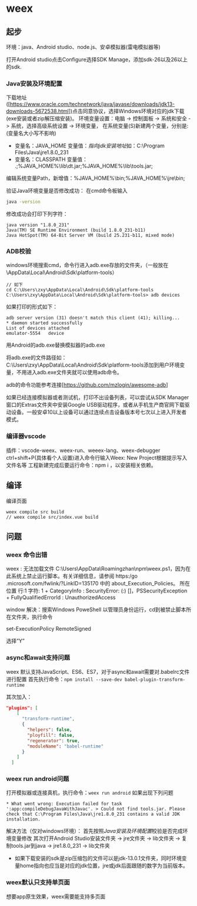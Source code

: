 # weex

## 起步

环境：java、Android studio、node.js、安卓模拟器(雷电模拟器等)

打开Android studio点击Configure选择SDK Manage，添加sdk-26以及26以上的sdk.

### Java安装及环境配置

下载地址([<https://www.oracle.com/technetwork/java/javase/downloads/jdk13-downloads-5672538.html>])点击同意协议，选择Windows环境对应的jdk下载(exe安装或者zip解压缩安装)。
环境变量设置：电脑 -> 控制面板 -> 系统和安全 -> 系统，选择高级系统设置 -> 环境变量， 在系统变量(S)新建两个变量，分别是:(变量名大小写不影响)

* 变量名：JAVA_HOME
 变量值：*指向jdk安装地址*如：C:\Program Files\Java\jre1.8.0_231
* 变量名：CLASSPATH
变量值： .;%JAVA_HOME%\lib\dt.jar;%JAVA_HOME%\lib\tools.jar;

编辑系统变量Path，新增值：%JAVA_HOME%\bin;%JAVA_HOME%\jre\bin;

验证Java环境变量是否修改成功：
在cmd命令板输入

```cmd
java -version
```

修改成功会打印下列字符：

```String
java version "1.8.0_231"
Java(TM) SE Runtime Environment (build 1.8.0_231-b11)
Java HotSpot(TM) 64-Bit Server VM (build 25.231-b11, mixed mode)
```

### ADB校验

windows环境搜索cmd，命令行进入adb.exe存放的文件夹，（一般放在\AppData\Local\Android\Sdk\platform-tools）

```vim
// 如下
cd C:\Users\zxy\AppData\Local\Android\Sdk\platform-tools
C:\Users\zxy\AppData\Local\Android\Sdk\platform-tools> adb devices
```

如果打印的形式如下：

```String
adb server version (31) doesn't match this client (41); killing...
* daemon started successfully
List of devices attached
emulator-5554   device
```

用Android的adb.exe替换模拟器的adb.exe

将adb.exe的文件路径如：C:\Users\zxy\AppData\Local\Android\Sdk\platform-tools添加到用户环境变量，不用进入adb.exe文件夹就可以使用adb命令。

adb的命令功能参考连接[<https://github.com/mzlogin/awesome-adb>]

如果已经连接模拟器或者测试机，打印不出设备列表，可以尝试从SDK Manager窗口的Extras文件夹中安装Google USB驱动程序，或者从手机生产商官网下载驱动设备。一般安卓10以上设备可以通过连续点击设备版本号七次以上进入开发者模式。

### 编译器vscode

插件：vscode-weex、weex-run、weeex-lang、weex-debugger
ctrl+shift+P(具体看个人设置)进入命令行输入Weex: New Project根据提示写入文件名等
工程新建完成后要运行命令：npm i ，以安装相关依赖。

## 编译

编译页面

```npm
weex compile src build
// weex compile src/index.vue build
```

## 问题

### weex 命令出错

 weex : 无法加载文件 C:\Users\AppData\Roamingzhan\npm\weex.ps1，因为在此系统上禁止运行脚本。有关详细信息，请参阅 https:/go
.microsoft.com/fwlink/?LinkID=135170 中的 about_Execution_Policies。
所在位置 行:1 字符: 1
    + CategoryInfo          : SecurityError: (:) []，PSSecurityException
    + FullyQualifiedErrorId : UnauthorizedAccess

window 解决：搜索Windows PoweShell 以管理员身份运行，cd到被禁止脚本所在文件夹，执行命令

set-ExecutionPolicy RemoteSigned

选择“Y”

### async和await支持问题

weex 默认支持JavaScript、ES6、ES7，对于async和await需要对.babelrc文件进行配置
首先执行命令：`npm install --save-dev babel-plugin-transform-runtime`

其次加入：

```json
"plugins": [
    [
      "transform-runtime",
      {
        "helpers": false,
        "ployfill": false,
        "regenerator": true,
        "moduleName": "babel-runtime"
      }
    ]
  ]
```

### weex run android问题

打开模拟器或连接真机，执行命令：`weex run android`
如果出现下列问题

```String
* What went wrong: Execution failed for task ':app:compileDebugJavaWithJavac'. > Could not find tools.jar. Please check that C:\Program Files\Java\jre1.8.0_231 contains a valid JDK installation.
```

解决方法（仅对windows环境）：
首先按照*Java安装及环境配置*校验是否完成环境变量修改
其次打开Android Studio安装文件夹 -> jre文件夹 -> lib文件夹 -> 复制tools.jar到java -> jre1.8.0_231 -> lib文件夹

* 如果下载安装的sdk是zip压缩包的文件可以是jdk-13.0.1文件夹，同时环境变量home指向也应当是对应的jdk位置，jre或jdk后面跟随的数字为当前版本。

### weex默认只支持单页面

想要app原生效果，weex需要能支持多页面
